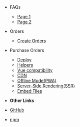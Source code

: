 - FAQs
  - [Page 1](Page1.md)
  - [Page 2](Page2.md)

- Orders
  - [Create Orders](createorder.md)

- Purchase Orders
  - [Deploy](deploy.md)
  - [Helpers](helpers.md)
  - [Vue compatibility](vue.md)
  - [CDN](cdn.md)
  - [Offline Mode(PWA)](pwa.md)
  - [Server-Side Rendering(SSR)](ssr.md)
  - [Embed Files](embed-files.md)

- **Other Links**
- [GitHub](https://github.com/jthegedus/docsify-select)
- [npm](https://www.npmjs.com/package/docsify-select)